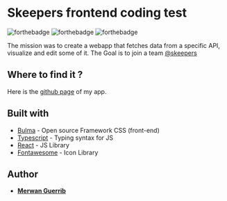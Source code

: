 # Skeepers frontend coding test

![forthebadge](https://forthebadge.com/images/badges/made-with-typescript.svg) ![forthebadge](https://forthebadge.com/images/badges/built-with-love.svg) ![forthebadge](https://forthebadge.com/images/badges/no-ragrets.svg)

The mission was to create a webapp that fetches data from a specific API, visualize and edit some of it. The Goal is to join a team [@skeepers](https://skeepers.io/fr/)

## Where to find it ?

Here is the [github page](https://merwanguerrib.github.io/skeepers) of my app.

## Built with

- [Bulma](https://bulma.io/) - Open source Framework CSS (front-end)
- [Typescript](https://www.typescriptlang.org/) - Typing syntax for JS
- [React](https://fr.reactjs.org/) - JS Library
- [Fontawesome](https://fontawesome.com/) - Icon Library

## Author

- [**Merwan Guerrib**](https://www.linkedin.com/in/merwanguerrib/)
